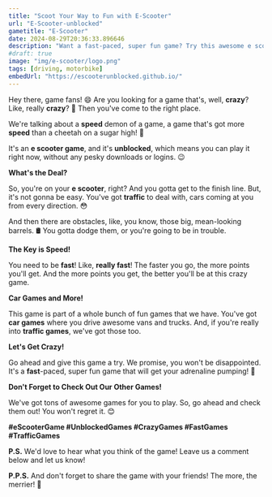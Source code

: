 ```yaml
---
title: "Scoot Your Way to Fun with E-Scooter"
url: "E-Scooter-unblocked"
gametitle: "E-Scooter"
date: 2024-08-29T20:36:33.896646
description: "Want a fast-paced, super fun game? Try this awesome e scooter game! Zoom through traffic, dodge obstacles, and race to the finish line! It's unblocked, so you can play right now!"
#draft: true
image: "img/e-scooter/logo.png"
tags: [driving, motorbike]
embedUrl: "https://escooterunblocked.github.io/"
---
```


Hey there, game fans! 😄  Are you looking for a game that's, well,  **crazy**?  Like, really **crazy**?  🤪  Then you've come to the right place.  

We're talking about a **speed** demon of a game, a game that's got more **speed** than a cheetah on a sugar high! 🐆  

It's an **e scooter game**, and it's **unblocked**, which means you can play it right now, without any pesky downloads or logins.  😉 

**What's the Deal?**

So, you're on your **e scooter**, right?  And you gotta get to the finish line.  But, it's not gonna be easy.  You've got **traffic** to deal with,  cars coming at you from every direction.  😳  

And then there are obstacles, like, you know, those big, mean-looking barrels. 🛢️  You gotta dodge them, or you're going to be in trouble.   

**The Key is Speed!**

You need to be **fast**!  Like, **really fast**!  The faster you go, the more points you'll get.  And the more points you get, the better you'll be at this crazy game.  

**Car Games and More!**

This game is part of a whole bunch of fun games that we have.  You've got **car games** where you drive awesome vans and trucks.  And, if you're really into **traffic games**, we've got those too.  

**Let's Get Crazy!**

 Go ahead and give this game a try.  We promise, you won't be disappointed.  It's a **fast**-paced, super fun game that will get your adrenaline pumping!  🤘

**Don't Forget to Check Out Our Other Games!**

We've got tons of awesome games for you to play.  So, go ahead and check them out!  You won't regret it.  😊 

**#eScooterGame #UnblockedGames #CrazyGames #FastGames #TrafficGames** 

**P.S.**  We'd love to hear what you think of the game!  Leave us a comment below and let us know!  

**P.P.S.**  And don't forget to share the game with your friends!  The more, the merrier!  🎉 

